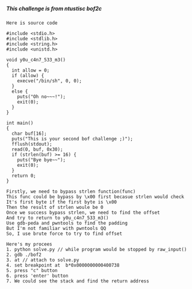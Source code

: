 ##### This challenge is from ntustisc bof2c

`Here is source code`
```
#include <stdio.h>
#include <stdlib.h>
#include <string.h>
#include <unistd.h>

void y0u_c4n7_533_m3()
{
  int allow = 0;
  if (allow) {
    execve("/bin/sh", 0, 0);
  }
  else {
    puts("Oh no~~~!");
    exit(0);
  }
}

int main()
{
  char buf[16];
  puts("This is your second bof challenge ;)");
  fflush(stdout);
  read(0, buf, 0x30);
  if (strlen(buf) >= 16) {
    puts("Bye bye~~");
    exit(0);
  }
  return 0;
}

```

    Firstly, we need to bypass strlen function(func)
    This func could be bypass by \x00 first becasue strlen would check
    It's first byte if the first byte is \x00 
    Then the result of strlen woule be 0
    Once we success bypass strlen, we need to find the offset 
    And try to return to y0u_c4n7_533_m3()
    Use gdb-peda and pwntools to find the padding
    But I'm not familiar with pwntools QQ
    So, I use brute force to try to find offset
    
    Here's my procees
    1. python solve.py // while program would be stopped by raw_input()
    2. gdb ./bof2
    3. at // attach to solve.py
    4. set breakpoint at  b*0x0000000000400738
    5. press "c" button
    6. press 'enter' button
    7. We could see the stack and find the return address
